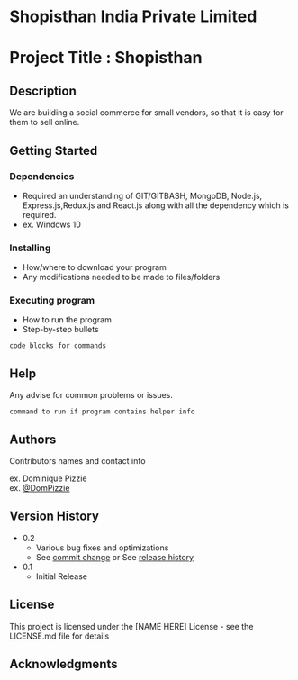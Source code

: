 # Shopisthan India Private Limited

# Project Title : Shopisthan

## Description

We are building a social commerce for small vendors, so that it is easy for them to sell online.

## Getting Started

### Dependencies

* Required an understanding of GIT/GITBASH, MongoDB, Node.js, Express.js,Redux.js and React.js along with all the dependency which is required.
* ex. Windows 10

### Installing

* How/where to download your program
* Any modifications needed to be made to files/folders

### Executing program

* How to run the program
* Step-by-step bullets
```
code blocks for commands
```

## Help

Any advise for common problems or issues.
```
command to run if program contains helper info
```

## Authors

Contributors names and contact info

ex. Dominique Pizzie  
ex. [@DomPizzie](https://twitter.com/dompizzie)

## Version History

* 0.2
    * Various bug fixes and optimizations
    * See [commit change]() or See [release history]()
* 0.1
    * Initial Release

## License

This project is licensed under the [NAME HERE] License - see the LICENSE.md file for details

## Acknowledgments
